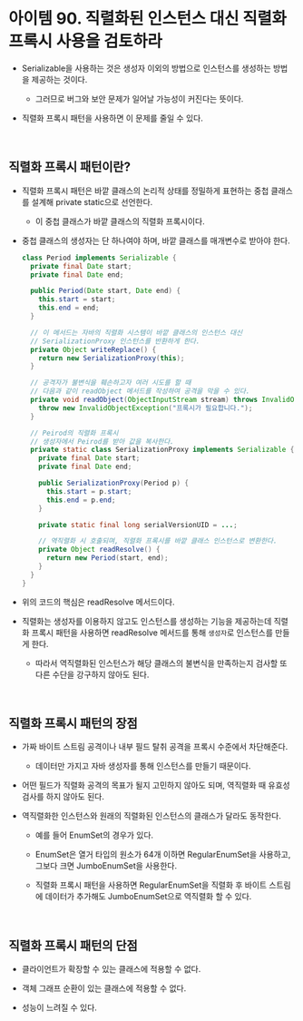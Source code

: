 # 아이템 90. 직렬화된 인스턴스 대신 직렬화 프록시 사용을 검토하라

- Serializable을 사용하는 것은 생성자 이외의 방법으로 인스턴스를 생성하는 방법을 제공하는 것이다.

  - 그러므로 버그와 보안 문제가 일어날 가능성이 커진다는 뜻이다.

- 직렬화 프록시 패턴을 사용하면 이 문제를 줄일 수 있다.

<br>

## 직렬화 프록시 패턴이란?

- 직렬화 프록시 패턴은 바깥 클래스의 논리적 상태를 정밀하게 표현하는 중첩 클래스를 설계해 private static으로 선언한다.

  - 이 중첩 클래스가 바깥 클래스의 직렬화 프록시이다.

- 중첩 클래스의 생성자는 단 하나여야 하며, 바깥 클래스를 매개변수로 받아야 한다.

  ```java
  class Period implements Serializable {
    private final Date start;
    private final Date end;

    public Period(Date start, Date end) {
      this.start = start;
      this.end = end;
    }

    // 이 메서드는 자바의 직렬화 시스템이 바깥 클래스의 인스턴스 대신
    // SerializationProxy 인스턴스를 반환하게 한다.
    private Object writeReplace() {
      return new SerializationProxy(this);
    }

    // 공격자가 불변식을 훼손하고자 여러 시도를 할 때
    // 다음과 같이 readObject 메서드를 작성하여 공격을 막을 수 있다.
    private void readObject(ObjectInputStream stream) throws InvalidObjectException {
      throw new InvalidObjectException("프록시가 필요합니다.");
    }

    // Peirod의 직렬화 프록시
    // 생성자에서 Peirod를 받아 값을 복사한다.
    private static class SerializationProxy implements Serializable {
      private final Date start;
      private final Date end;

      public SerializationProxy(Period p) {
        this.start = p.start;
        this.end = p.end;
      }

      private static final long serialVersionUID = ...;

      // 역직렬화 시 호출되며, 직렬화 프록시를 바깥 클래스 인스턴스로 변환한다.
      private Object readResolve() {
        return new Period(start, end);
      }
    }
  }
  ```

- 위의 코드의 핵심은 readResolve 메서드이다.

- 직렬화는 생성자를 이용하지 않고도 인스턴스를 생성하는 기능을 제공하는데 직렬화 프록시 패턴을 사용하면 readResolve 메서드를 통해 `생성자`로 인스턴스를 만들게 한다.

  - 따라서 역직렬화된 인스턴스가 해당 클래스의 불변식을 만족하는지 검사할 또 다른 수단을 강구하지 않아도 된다.

<br>

## 직렬화 프록시 패턴의 장점

- 가짜 바이트 스트림 공격이나 내부 필드 탈취 공격을 프록시 수준에서 차단해준다.

  - 데이터만 가지고 자바 생성자를 통해 인스턴스를 만들기 때문이다.

- 어떤 필드가 직렬화 공격의 목표가 될지 고민하지 않아도 되며, 역직렬화 때 유효성 검사를 하지 않아도 된다.

- 역직렬화한 인스턴스와 원래의 직렬화된 인스턴스의 클래스가 달라도 동작한다.

  - 예를 들어 EnumSet의 경우가 있다.

  - EnumSet은 열거 타입의 원소가 64개 이하면 RegularEnumSet을 사용하고, 그보다 크면 JumboEnumSet을 사용한다.

  - 직렬화 프록시 패턴을 사용하면 RegularEnumSet을 직렬화 후 바이트 스트림에 데이터가 추가해도 JumboEnumSet으로 역직렬화 할 수 있다.

<br>

## 직렬화 프록시 패턴의 단점

- 클라이언트가 확장할 수 있는 클래스에 적용할 수 없다.

- 객체 그래프 순환이 있는 클래스에 적용할 수 없다.

- 성능이 느려질 수 있다.

